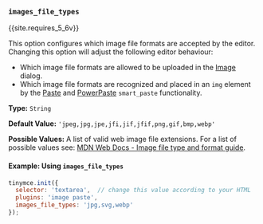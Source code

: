### `images_file_types`

{{site.requires_5_6v}}

This option configures which image file formats are accepted by the editor. Changing this option will adjust the following editor behaviour:
  - Which image file formats are allowed to be uploaded in the [Image]({{site.baseurl}}/plugins/opensource/image/) dialog.
  - Which image file formats are recognized and placed in an `img` element by the [Paste]({{site.baseurl}}/plugins/opensource/paste/) and [PowerPaste]({{site.baseurl}}/plugins/premium/powerpaste/) `smart_paste` functionality.

**Type:** `String`

**Default Value:** `'jpeg,jpg,jpe,jfi,jif,jfif,png,gif,bmp,webp'`

**Possible Values:** A list of valid web image file extensions. For a list of possible values see: [MDN Web Docs - Image file type and format guide](https://developer.mozilla.org/en-US/docs/Web/Media/Formats/Image_types).

#### Example: Using `images_file_types`

```js
tinymce.init({
  selector: 'textarea',  // change this value according to your HTML
  plugins: 'image paste',
  images_file_types: 'jpg,svg,webp'
});
```
